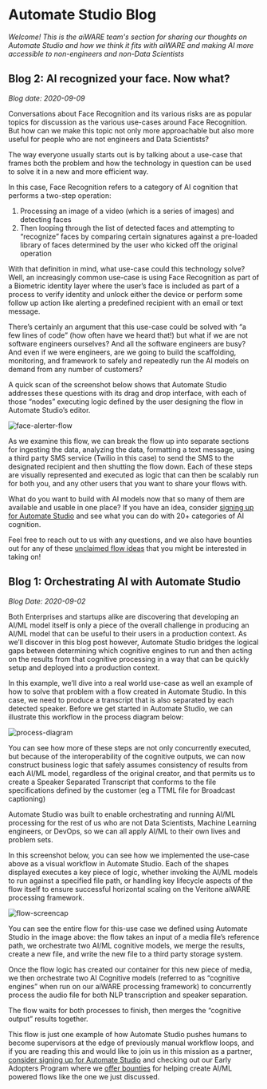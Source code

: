 # Automate Studio Blog

*Welcome! This is the aiWARE team's section for sharing our thoughts on Automate Studio and how we think it fits with aiWARE and making AI more accessible to non-engineers and non-Data Scientists*

## Blog 2: AI recognized your face. Now what?

*Blog date: 2020-09-09*

Conversations about Face Recognition and its various risks are as popular topics for discussion as the various use-cases around Face Recognition. But how can we make this topic not only more approachable but also more useful for people who are not engineers and Data Scientists?

The way everyone usually starts out is by talking about a use-case that frames both the problem and how the technology in question can be used to solve it in a new and more efficient way.

In this case, Face Recognition refers to a category of AI cognition that performs a two-step operation:

1. Processing an image of a video (which is a series of images) and detecting faces
1. Then looping through the list of detected faces and attempting to “recognize” faces by comparing certain signatures against a pre-loaded library of faces determined by the user who kicked off the original operation

With that definition in mind, what use-case could this technology solve? Well, an increasingly common use-case is using Face Recognition as part of a Biometric identity layer where the user’s face is included as part of a process to verify identity and unlock either the device or perform some follow up action like alerting a predefined recipient with an email or text message.

There’s certainly an argument that this use-case could be solved with “a few lines of code” (how often have we heard that!) but what if we are not software engineers ourselves? And all the software engineers are busy? And even if we were engineers, are we going to build the scaffolding, monitoring, and framework to safely and repeatedly run the AI models on demand from any number of customers?

A quick scan of the screenshot below shows that Automate Studio addresses these questions with its drag and drop interface, with each of those “nodes” executing logic defined by the user designing the flow in Automate Studio’s editor.

![face-alerter-flow](/_automateBlog2-img1.png)

As we examine this flow, we can break the flow up into separate sections for ingesting the data, analyzing the data, formatting a text message, using a third party SMS service (Twilio in this case) to send the SMS to the designated recipient and then shutting the flow down. Each of these steps are visually represented and executed as logic that can then be scalably run for both you, and any other users that you want to share your flows with.

What do you want to build with AI models now that so many of them are available and usable in one place? If you have an idea, consider [signing up for Automate Studio](https://veritone.com/onboarding/#/signUp?type=automate&Lead_Source_Detail=Automate%20Blog%20Face%20Recognition%20Flow) and see what you can do with 20+ categories of AI cognition.

Feel free to reach out to us with any questions, and we also have bounties out for any of these [unclaimed flow ideas](https://docs.veritone.com/#/automate-studio/flow-bounties/README) that you might be interested in taking on!

## Blog 1: Orchestrating AI with Automate Studio

*Blog Date: 2020-09-02*

Both Enterprises and startups alike are discovering that developing an AI/ML model itself is only a piece of the overall challenge in producing an AI/ML model that can be useful to their users in a production context. As we’ll discover in this blog post however, Automate Studio bridges the logical gaps between determining which cognitive engines to run and then acting on the results from that cognitive processing in a way that can be quickly setup and deployed into a production context.

In this example, we’ll dive into a real world use-case as well an example of how to solve that problem with a flow created in Automate Studio. In this case, we need to produce a transcript that is also separated by each detected speaker. Before we get started in Automate Studio, we can illustrate this workflow in the process diagram below:

![process-diagram](/_automateBlog1-img1.png)

You can see how more of these steps are not only concurrently executed, but because of the interoperability of the cognitive outputs, we can now construct business logic that safely assumes consistency of results from each AI/ML model, regardless of the original creator, and that permits us to create a Speaker Separated Transcript that conforms to the file specifications defined by the customer (eg a TTML file for Broadcast captioning)

Automate Studio was built to enable orchestrating and running AI/ML processing for the rest of us who are not Data Scientists, Machine Learning engineers, or DevOps, so we can all apply AI/ML to their own lives and problem sets.

In this screenshot below, you can see how we implemented the use-case above as a visual workflow in Automate Studio. Each of the shapes displayed executes a key piece of logic, whether invoking the AI/ML models to run against a specified file path, or handling key lifecycle aspects of the flow itself to ensure successful horizontal scaling on the Veritone aiWARE processing framework.

![flow-screencap](/_automateBlog1-img2.png)

You can see the entire flow for this-use case we defined using Automate Studio in the image above: the flow takes an input of a media file’s reference path, we orchestrate two AI/ML cognitive models, we merge the results, create a new file, and write the new file to a third party storage system.

Once the flow logic has created our container for this new piece of media, we then orchestrate two AI Cognitive models (referred to as “cognitive engines” when run on our aiWARE processing framework) to concurrently process the audio file for both NLP transcription and speaker separation.

The flow waits for both processes to finish, then merges the “cognitive output” results together.

This flow is just one example of how Automate Studio pushes humans to become supervisors at the edge of previously manual workflow loops, and if you are reading this and would like to join us in this mission as a partner, [consider signing up for Automate Studio](https://veritone.com/onboarding/#/signUp?type=automate&Lead_Source_Detail=Automate%20Blog%20Speaker%20Separated%20Transcription) and checking out our Early Adopters Program where we [offer bounties](https://docs.veritone.com/#/automate-studio/flow-bounties/README) for helping create AI/ML powered flows like the one we just discussed.
